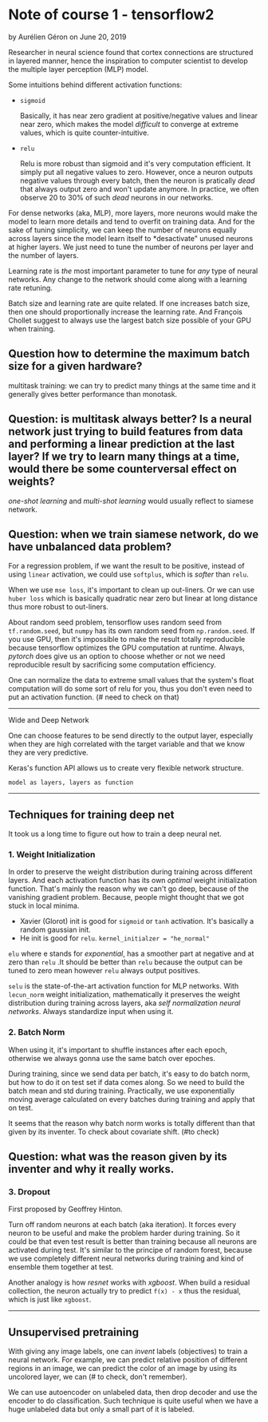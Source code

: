 # Note of course 1 - tensorflow2

by Aurélien Géron on June 20, 2019

Researcher in neural science found that cortex connections are structured in layered manner, hence the inspiration to 
computer scientist to develop the multiple layer perception (MLP) model.


Some intuitions behind different activation functions:
- `sigmoid`
    
    Basically, it has near zero gradient at positive/negative values and linear near zero, which makes the model
     *difficult* to converge at extreme values, which is quite counter-intuitive. 
  
- `relu`

    Relu is more robust than sigmoid and it's very computation efficient. It simply put all negative values to zero.
    However, once a neuron outputs negative values through every batch, then the neuron is pratically *dead* that 
    always output zero and won't update anymore. In practice, we often observe 20 to 30% of such *dead* neurons in our networks. 

For dense networks (aka, MLP), more layers, more neurons would make the model to learn more details and tend to overfit on training data. And for the sake of tuning simplicity, we can keep the number of neurons equally across layers since the model learn itself to *desactivate" unused neurons at higher layers. We just need to tune the number of neurons per layer and the number of layers. 


Learning rate is *the* most important parameter to tune for *any* type of neural networks. Any change to the network should come along with a learning rate retuning. 

Batch size and learning rate are quite related. If one increases batch size, then one should proportionally increase the learning rate. And François Chollet suggest to always use the largest batch size possible of your GPU when training. 

## Question how to determine the maximum batch size for a given hardware? 

multitask training: we can try to predict many things at the same time and it generally gives better performance than monotask. 

## Question: is multitask always better? Is a neural network just trying to build features from data and performing a linear prediction at the last layer? If we try to learn many things at a time, would there be some counterversal effect on weights? 

*one-shot learning* and *multi-shot learning* would usually reflect to siamese network. 

## Question: when we train siamese network, do we have unbalanced data problem? 

For a regression problem, if we want the result to be positive, instead of using `linear` activation, we could use `softplus`, which is *softer* than `relu`. 

When we use `mse loss`, it's important to clean up out-liners. Or we can use `huber loss` which is basically quadratic near zero but linear at long distance thus more robust to out-liners. 

About random seed problem, tensorflow uses random seed from `tf.random.seed`, but `numpy` has its own random seed from `np.random.seed`. If you use GPU, then it's impossible to make the result totally reproducible because tensorflow optimizes the GPU computation at runtime. Always, *pytorch* does give us an option to choose whether or not we need reproducible result by sacrificing some computation efficiency. 

One can normalize the data to extreme small values that the system's float computation will do some sort of relu for you, thus you don't even need to put an activation function. (# need to check on that)

---

Wide and Deep Network

One can choose features to be send directly to the output layer, especially when they are high correlated with the target variable and that we know they are very predictive. 

Keras's function API allows us to create very flexible network structure. 

    
    model as layers, layers as function
    
---

## Techniques for training deep net

It took us a long time to figure out how to train a deep neural net. 

### 1. Weight Initialization

In order to preserve the weight distribution during training across different layers. And each activation function has its own *optimal* weight initialization function. That's mainly the reason why we can't go deep, because of the vanishing gradient problem. Because, people might thought that we got stuck in local minima.

- Xavier (Glorot) init is good for `sigmoid` or `tanh` activation. It's basically a random gaussian init. 
- He init is good for `relu`. `kernel_initialzer = "he_normal"`

`elu` where e stands for *exponential*, has a smoother part at negative and at zero than `relu` .It should be better than `relu` because the output can be tuned to zero mean however `relu` always output positives. 

`selu` is the state-of-the-art activation function for MLP networks. With `lecun_norm` weight initialization, mathematically it preserves the weight distribution during training across layers, aka *self normalization neural networks*. Always standardize input when using it. 

### 2. Batch Norm

When using it, it's important to shuffle instances after each epoch, otherwise we always gonna use the same batch over epoches. 

During training, since we send data per batch, it's easy to do batch norm, but how to do it on test set if data comes along. So we need to build the batch mean and std during training. Practically, we use exponentially moving average calculated on every batches during training and apply that on test. 

It seems that the reason why batch norm works is totally different than that given by its inventer. To check about covariate shift. (#to check)

## Question: what was the reason given by its inventer and why it really works. 

### 3. Dropout 
First proposed by Geoffrey Hinton. 

Turn off random neurons at each batch (aka iteration). It forces every neuron to be useful and make the problem harder during training. So it could be that even test result is better than training because all neurons are activated during test. It's similar to the principe of random forest, because we use completely different neural networks during training and kind of ensemble them together at test. 

Another analogy is how *resnet* works with *xgboost*. When build a residual collection, the neuron actually try to predict `f(x) - x` thus the residual, which is just like `xgboost`. 

---

## Unsupervised pretraining

With giving any image labels, one can *invent* labels (objectives) to train a neural network. For example, we can predict relative position of different regions in an image, we can predict the color of an image by using its uncolored layer, we can (# to check, don't remember).

We can use autoencoder on unlabeled data, then drop decoder and use the encoder to do classification. Such technique is quite useful when we have a huge unlabeled data but only a small part of it is labeled. 



    
    
    
    
